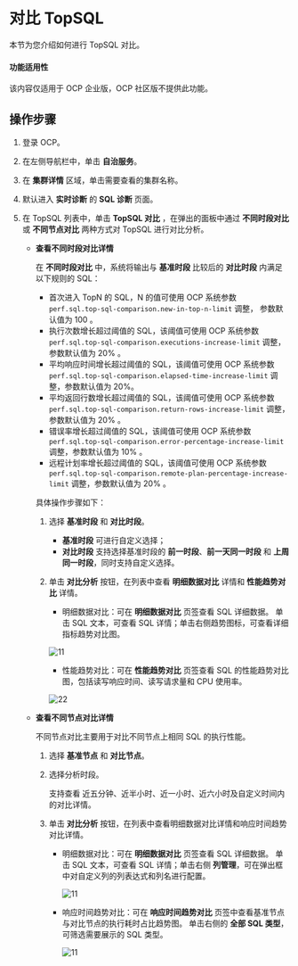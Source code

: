 # 对比 TopSQL

本节为您介绍如何进行 TopSQL 对比。

<main id="notice" type='notice'>
    <h4>功能适用性</h4>
    <p>该内容仅适用于 OCP 企业版，OCP 社区版不提供此功能。</p>
</main>

## 操作步骤

1. 登录 OCP。

2. 在左侧导航栏中，单击 **自治服务**。

3. 在 **集群详情** 区域，单击需要查看的集群名称。

4. 默认进入 **实时诊断** 的 **SQL 诊断** 页面。

5. 在 TopSQL 列表中，单击 **TopSQL 对比** ，在弹出的面板中通过 **不同时段对比** 或 **不同节点对比** 两种方式对 TopSQL 进行对比分析。

    * **查看不同时段对比详情**

        在 **不同时段对比** 中，系统将输出与 **基准时段** 比较后的 **对比时段** 内满足以下规则的 SQL：

        * 首次进入 TopN 的 SQL，N 的值可使用 OCP 系统参数 `perf.sql.top-sql-comparison.new-in-top-n-limit` 调整， 参数默认值为 100 。
        * 执行次数增长超过阈值的 SQL，该阈值可使用 OCP 系统参数 `perf.sql.top-sql-comparison.executions-increase-limit` 调整，参数默认值为 20% 。
        * 平均响应时间增长超过阈值的 SQL，该阈值可使用 OCP 系统参数 `perf.sql.top-sql-comparison.elapsed-time-increase-limit` 调整，参数默认值为 20%。
        * 平均返回行数增长超过阈值的 SQL，该阈值可使用 OCP 系统参数 `perf.sql.top-sql-comparison.return-rows-increase-limit` 调整，参数默认值为 20% 。
        * 错误率增长超过阈值的 SQL，该阈值可使用 OCP 系统参数 `perf.sql.top-sql-comparison.error-percentage-increase-limit` 调整，参数默认值为 10% 。
        * 远程计划率增长超过阈值的 SQL，该阈值可使用 OCP 系统参数 `perf.sql.top-sql-comparison.remote-plan-percentage-increase-limit` 调整，参数默认值为 20% 。

        具体操作步骤如下：

        1. 选择 **基准时段** 和 **对比时段**。

            * **基准时段** 可进行自定义选择；
            * **对比时段** 支持选择基准时段的 **前一时段**、**前一天同一时段** 和 **上周同一时段**，同时支持自定义选择。

        2. 单击 **对比分析** 按钮，在列表中查看 **明细数据对比** 详情和 **性能趋势对比** 详情。

            * 明细数据对比：可在 **明细数据对比** 页签查看 SQL 详细数据。
            单击 SQL 文本，可查看 SQL 详情；单击右侧趋势图标，可查看详细指标趋势对比图。

            ![11](https://obbusiness-private.oss-cn-shanghai.aliyuncs.com/doc/img/ocp/410/%E4%B8%8D%E5%90%8C%E6%97%B6%E6%AE%B5%E5%AF%B9%E6%AF%94.png)

            * 性能趋势对比：可在 **性能趋势对比** 页签查看 SQL 的性能趋势对比图，包括读写响应时间、读写请求量和 CPU 使用率。

            ![22](https://obbusiness-private.oss-cn-shanghai.aliyuncs.com/doc/img/ocp/410/%E6%80%A7%E8%83%BD%E8%B6%8B%E5%8A%BF%E5%AF%B9%E6%AF%94.png)

    * **查看不同节点对比详情**

        不同节点对比主要用于对比不同节点上相同 SQL 的执行性能。

        1. 选择 **基准节点** 和 **对比节点**。

        2. 选择分析时段。

            支持查看 近五分钟、近半小时、近一小时、近六小时及自定义时间内的对比详情。

        3. 单击 **对比分析** 按钮，在列表中查看明细数据对比详情和响应时间趋势对比详情。

            * 明细数据对比：可在 **明细数据对比** 页签查看 SQL 详细数据。
                单击 SQL 文本，可查看 SQL 详情；单击右侧 **列管理**，可在弹出框中对自定义列的列表达式和列名进行配置。

                ![11](https://obbusiness-private.oss-cn-shanghai.aliyuncs.com/doc/img/ocp/410/%E4%B8%8D%E5%90%8C%E8%8A%82%E7%82%B9%E6%98%8E%E7%BB%86%E6%95%B0%E6%8D%AE%E5%AF%B9%E6%AF%94.png)

            * 响应时间趋势对比：可在 **响应时间趋势对比** 页签中查看基准节点与对比节点的执行耗时占比趋势图。
                单击右侧的 **全部 SQL 类型**，可筛选需要展示的 SQL 类型。

                ![11](https://obbusiness-private.oss-cn-shanghai.aliyuncs.com/doc/img/ocp/410/%E4%B8%8D%E5%90%8C%E8%8A%82%E7%82%B9%E5%93%8D%E5%BA%94%E6%97%B6%E9%97%B4%E8%B6%8B%E5%8A%BF%E5%AF%B9%E6%AF%94.png)
